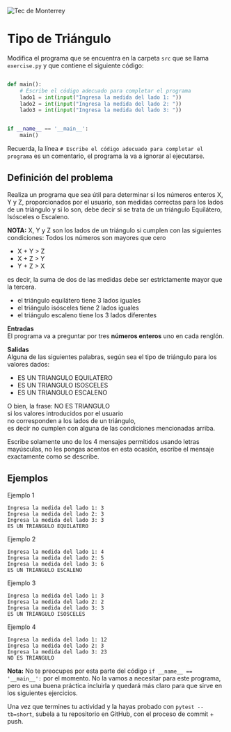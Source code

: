 ![Tec de Monterrey](../../images/logotecmty.png)
# Tipo de Triángulo

Modifica el programa que se encuentra en la carpeta `src` que se llama
`exercise.py` y que contiene el siguiente código:

```python

def main():
    # Escribe el código adecuado para completar el programa
    lado1 = int(input("Ingresa la medida del lado 1: "))
    lado2 = int(input("Ingresa la medida del lado 2: "))
    lado3 = int(input("Ingresa la medida del lado 3: "))


if __name__ == '__main__':
    main()
```

Recuerda, la línea `# Escribe el código adecuado para completar el programa` es un comentario, el programa la va a ignorar al ejecutarse.

## Definición del problema  
Realiza un programa que sea útil para determinar si los números enteros X, Y y Z, proporcionados por el usuario, son medidas correctas para los lados de un triángulo y si lo son, debe decir si se trata de un triángulo Equilátero, Isósceles o Escaleno.

**NOTA:** X, Y y Z son los lados de un triángulo si cumplen con las siguientes condiciones:
Todos los números son mayores que cero
  * X + Y > Z   
  * X + Z > Y   
  * Y + Z > X  

es decir, la suma de dos de las medidas debe ser estrictamente mayor que la tercera.

- el triángulo equilátero tiene 3 lados iguales 
- el triángulo isósceles tiene 2 lados iguales 
- el triángulo escaleno tiene los 3 lados diferentes

**Entradas**  
El programa va a preguntar por tres **números enteros** uno en cada renglón.

**Salidas**  
Alguna de las siguientes palabras, según sea el tipo de triángulo para los valores dados: 
  * ES UN TRIANGULO EQUILATERO
  * ES UN TRIANGULO ISOSCELES  
  * ES UN TRIANGULO ESCALENO   
 
O bien, la frase: NO ES TRIANGULO  
si los valores introducidos por el usuario  
no corresponden a los lados de un triángulo,  
es decir no cumplen con alguna de las condiciones mencionadas arriba.

Escribe solamente uno de los 4 mensajes permitidos usando letras mayúsculas, 
no les pongas acentos en esta ocasión, escribe el mensaje exactamente como se describe.

## Ejemplos    
Ejemplo 1

```plaintext
Ingresa la medida del lado 1: 3
Ingresa la medida del lado 2: 3
Ingresa la medida del lado 3: 3
ES UN TRIANGULO EQUILATERO
```
Ejemplo 2

```plaintext
Ingresa la medida del lado 1: 4
Ingresa la medida del lado 2: 5
Ingresa la medida del lado 3: 6
ES UN TRIANGULO ESCALENO
```

Ejemplo 3
```plaintext
Ingresa la medida del lado 1: 3
Ingresa la medida del lado 2: 2
Ingresa la medida del lado 3: 3
ES UN TRIANGULO ISOSCELES
```

Ejemplo 4
```plaintext
Ingresa la medida del lado 1: 12
Ingresa la medida del lado 2: 3
Ingresa la medida del lado 3: 23
NO ES TRIANGULO
```

**Nota:** No te preocupes por esta parte del código
`if __name__ == '__main__':` por el momento. No la vamos a necesitar para
este programa, pero es una buena práctica incluirla y quedará más
claro para que sirve en los siguientes ejercicios.

Una vez que termines tu actividad y la hayas probado con `pytest --tb=short`,
subela a tu repositorio en GitHub, con el proceso de commit + push.
